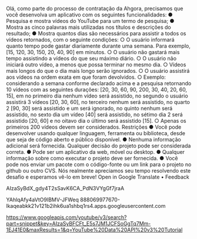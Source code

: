 Olá, como parte do processo de contratação da Ahgora, precisamos que você desenvolva um aplicativo com os seguintes
funcionalidades:
● Pesquisa e mostra vídeos do YouTube para um termo de pesquisa;
● Mostra as cinco palavras mais utilizadas nos títulos e descrições do resultado;
● Mostra quantos dias são necessários para assistir a todos os vídeos retornados, com o seguinte
condições:
○ O usuário informará quanto tempo pode gastar diariamente durante uma semana. Para
exemplo, [15, 120, 30, 150, 20, 40, 90] em minutos.
○ O usuário não gastará mais tempo assistindo a vídeos do que seu máximo diário.
○ O usuário não iniciará outro vídeo, a menos que possa terminar no mesmo dia.
○ Vídeos mais longos do que o dia mais longo serão ignorados.
○ O usuário assistirá aos vídeos na ordem exata em que foram devolvidos.
○ Exemplo: considerando a semana conforme declarado acima e a pesquisa retornando 10
vídeos com as seguintes durações: [20, 30, 60, 90, 200, 30, 40, 20, 60, 15], em
no primeiro dia nenhum vídeo será assistido, no segundo o usuário assistirá 3 vídeos
[20, 30, 60], no terceiro nenhum será assistido, no quarto 2 [90, 30] será
assistido e um será ignorado, no quinto nenhum será assistido, no sexto
dia um vídeo [40] será assistido, no sétimo dia 2 será assistido [20, 60]
e no oitavo dia o último será assistido [15].
○ Apenas os primeiros 200 vídeos devem ser considerados.
Restrições
● Você pode desenvolver usando qualquer linguagem, ferramenta ou biblioteca, desde que seja de código aberto e
público disponível.
● Nenhuma informação adicional será fornecida. Qualquer decisão do projeto pode ser considerada correta.
● Pode ser um aplicativo da web, móvel ou desktop.
● Qualquer informação sobre como executar o projeto deve ser fornecida.
● Você pode nos enviar um pacote com o código-fonte ou um link para o projeto no github ou
outro CVS.
Nós realmente apreciamos seu tempo resolvendo este desafio e esperamos vê-lo em breve!
Open in Google Translate
•
Feedback

AIzaSyBdX_gdy4T2sSavK6CA_PdN3VYgGf7jraA

YAhlqAfy4aVtO9IBMV-JFWeq
888069977670-lkaqeabkk21v121b2ihk6ua1shbq1rs4.apps.googleusercontent.com

https://www.googleapis.com/youtube/v3/search?part=snippet&key=AIzaSyBFCFt_E5s7JM1JCFSoGgTq7Mm-1EJ41E0&maxResults=1&q=YouTube%20Data%20API%20v3%20Tutorial